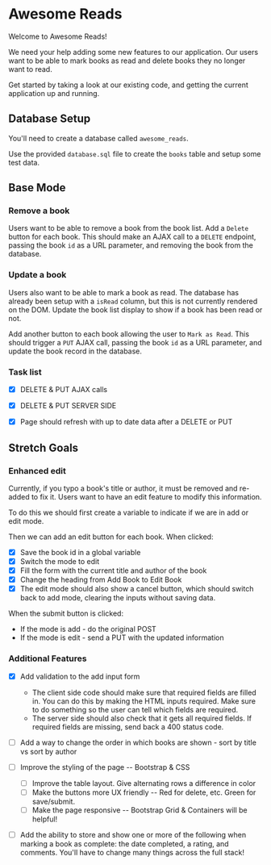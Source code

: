 # Awesome Reads

Welcome to Awesome Reads! 

We need your help adding some new features to our application. Our users want to be able to mark books as read and delete books they no longer want to read.

Get started by taking a look at our existing code, and getting the current application up and running.

## Database Setup

You'll need to create a database called `awesome_reads`. 

Use the provided `database.sql` file to create the `books` table and setup some test data.

## Base Mode

### Remove a book

Users want to be able to remove a book from the book list.  Add a `Delete` button for each book. This should make an AJAX call to a `DELETE` endpoint, passing the book `id` as a URL parameter, and removing the book from the database.

### Update a book

Users also want to be able to mark a book as read. The database has already been setup with a `isRead` column, but this is not currently rendered on the DOM. Update the book list display to show if a book has been read or not. 

Add another button to each book allowing the user to `Mark as Read`. This should trigger a `PUT` AJAX call, passing the book `id` as a URL parameter, and update the book record in the database.

### Task list

- [x] DELETE & PUT AJAX calls
- [x] DELETE & PUT SERVER SIDE 
- [x] Page should refresh with up to date data after a DELETE or PUT


## Stretch Goals

### Enhanced edit

Currently, if you typo a book's title or author, it must be removed and re-added to fix it. Users want to have an edit feature to modify this information.

To do this we should first create a variable to indicate if we are in add or edit mode.

Then we can add an edit button for each book. When clicked:

- [x] Save the book id in a global variable
- [x] Switch the mode to edit
- [x] Fill the form with the current title and author of the book
- [x] Change the heading from Add Book to Edit Book
- [x] The edit mode should also show a cancel button, which should switch back to add mode, clearing the inputs without saving data.

When the submit button is clicked:
- If the mode is add - do the original POST
- If the mode is edit - send a PUT with the updated information

### Additional Features

- [x] Add validation to the add input form
    - The client side code should make sure that required fields are filled in. You can do this by making the HTML inputs required. Make sure to do something so the user can tell which fields are required. 
    - The server side should also check that it gets all required fields. If required fields are missing, send back a 400 status code.
- [ ] Add a way to change the order in which books are shown - sort by title vs sort by author
- [ ] Improve the styling of the page -- Bootstrap & CSS
    - [ ] Improve the table layout. Give alternating rows a difference in color
    - [ ] Make the buttons more UX friendly -- Red for delete, etc. Green for save/submit. 
    - [ ] Make the page responsive -- Bootstrap Grid & Containers will be helpful!
- [ ] Add the ability to store and show one or more of the following when marking a book as complete: the date completed, a rating, and comments.  You'll have to change many things across the full stack!



